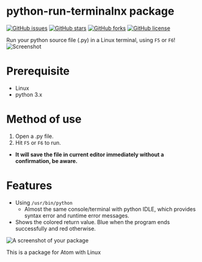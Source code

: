 # python-run-terminalnx package
[![GitHub issues](https://img.shields.io/github/issues/jacquexgithub/python-run-terminalnx.svg?style=plastic)](https://github.com/jacquexgithub/python-run-terminalnx/issues)
[![GitHub stars](https://img.shields.io/github/stars/jacquexgithub/python-run-terminalnx.svg?style=plastic)](https://github.com/jacquexgithub/python-run-terminalnx/stargazers)
[![GitHub forks](https://img.shields.io/github/forks/jacquexgithub/python-run-terminalnx.svg?style=plastic)](https://github.com/jacquexgithub/python-run-terminalnx/network)
[![GitHub license](https://img.shields.io/badge/license-MIT-blue.svg?style=plastic)](https://github.com/jacquexgithub/python-run-terminalnx/master/LICENSE.md)

Run your python source file (.py) in a Linux terminal, using `F5` or `F6`!
![Screenshot](https://github.com/jacquexgithub/python-run-terminalnx/blob/master/resources/preview.png?raw=true "Preview")

# Prerequisite

- Linux
- python 3.x

# Method of use

1. Open a .py file.
2. Hit `F5` or `F6` to run.
  - **It will save the file in current editor immediately without a confirmation, be aware.**

# Features

- Using `/usr/bin/python`
  - Almost the same console/terminal with python IDLE, which provides syntax error and runtime error messages.
- Shows the colored return value. Blue when the program ends successfully and red otherwise.

![A screenshot of your package](https://f.cloud.github.com/assets/69169/2290250/c35d867a-a017-11e3-86be-cd7c5bf3ff9b.gif)

This is a package for Atom with Linux
